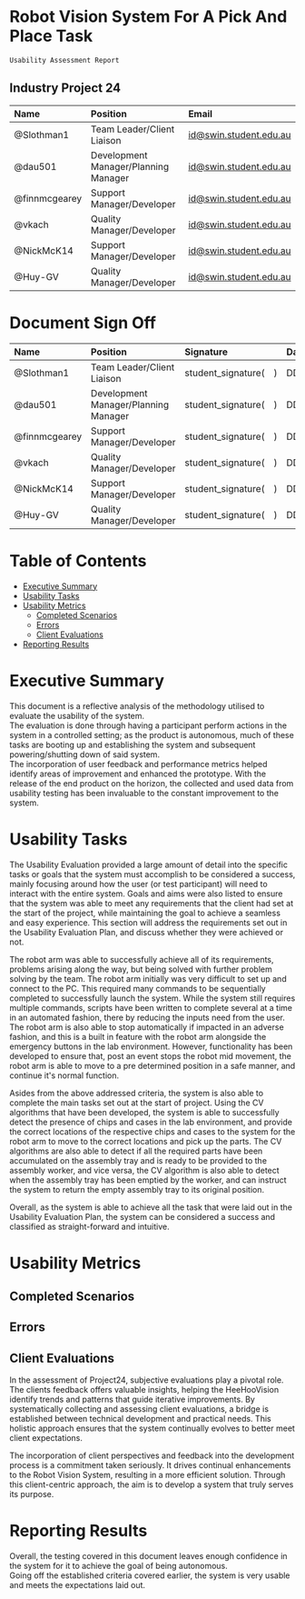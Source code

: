<link rel="stylesheet" href="../styles/styles.css" type="text/css">

<!-- TOC ignore:true -->
# Robot Vision System For A Pick And Place Task
<!--
	Co-Author: @dau501
	Editor(s):
	Year: 2023
-->

`Usability Assessment Report`

<!-- TOC ignore:true -->
## Industry Project 24
|Name|Position|Email|
|:-|:-|:-|
|@Slothman1|Team Leader/Client Liaison|id@swin.student.edu.au|
|@dau501|Development Manager/Planning Manager|id@swin.student.edu.au|
|@finnmcgearey|Support Manager/Developer|id@swin.student.edu.au|
|@vkach|Quality Manager/Developer|id@swin.student.edu.au|
|@NickMcK14|Support Manager/Developer|id@swin.student.edu.au|
|@Huy-GV|Quality Manager/Developer|id@swin.student.edu.au|

<!-- TOC ignore:true -->
# Document Sign Off
|Name|Position|Signature|Date|
|:-|:-|:-|:-|
|@Slothman1|Team Leader/Client Liaison|student\_signature(&emsp;)|DD/MM/2023|
|@dau501|Development Manager/Planning Manager|student\_signature(&emsp;)|DD/MM/2023|
|@finnmcgearey|Support Manager/Developer|student\_signature(&emsp;)|DD/MM/2023|
|@vkach|Quality Manager/Developer|student\_signature(&emsp;)|DD/MM/2023|
|@NickMcK14|Support Manager/Developer|student\_signature(&emsp;)|DD/MM/2023|
|@Huy-GV|Quality Manager/Developer|student\_signature(&emsp;)|DD/MM/2023|

<div class="page"/><!-- page break -->

<!-- TOC ignore:true -->
# Table of Contents
<!-- TOC -->

* [Executive Summary](#executive-summary)
* [Usability Tasks](#usability-tasks)
* [Usability Metrics](#usability-metrics)
	* [Completed Scenarios](#completed-scenarios)
	* [Errors](#errors)
	* [Client Evaluations](#client-evaluations)
* [Reporting Results](#reporting-results)

<!-- /TOC -->

<div class="page"/><!-- page break -->

# Executive Summary
This document is a reflective analysis of the methodology utilised to evaluate the usability of the system.\
The evaluation is done through having a participant perform actions in the system in a controlled setting; as the product is autonomous,
much of these tasks are booting up and establishing the system and subsequent powering/shutting down of said system.\
The incorporation of user feedback and performance metrics helped identify areas of improvement and enhanced the prototype.
With the release of the end product on the horizon, the collected and used data from usability testing has been invaluable to the constant improvement to the system.

# Usability Tasks
The Usability Evaluation provided a large amount of detail into the specific tasks or goals that the system must accomplish to be considered a success,
mainly focusing around how the user (or test participant) will need to interact with the entire system.
Goals and aims were also listed to ensure that the system was able to meet any requirements that the client had set at the start of the project,
while maintaining the goal to achieve a seamless and easy experience.
This section will address the requirements set out in the Usability Evaluation Plan, and discuss whether they were achieved or not.

The robot arm was able to successfully achieve all of its requirements, problems arising along the way, but being solved with further problem solving by the team.
The robot arm initially was very difficult to set up and connect to the PC.
This required many commands to be sequentially completed to successfully launch the system.
While the system still requires multiple commands,
scripts have been written to complete several at a time in an automated fashion, there by reducing the inputs need from the user.
The robot arm is also able to stop automatically if impacted in an adverse fashion, and
this is a built in feature with the robot arm alongside the emergency buttons in the lab environment.
However, functionality has been developed to ensure that, post an event stops the robot mid movement,
the robot arm is able to move to a pre determined position in a safe manner, and continue it's normal function.

Asides from the above addressed criteria, the system is also able to complete the main tasks set out at the start of project.
Using the CV algorithms that have been developed, the system is able to successfully detect the presence of chips and cases in the lab environment, and
provide the correct locations of the respective chips and cases to the system for the robot arm to move to the correct locations and pick up the parts.
The CV algorithms are also able to detect if all the required parts have been accumulated on the assembly tray and is ready to be provided to the assembly worker, and
vice versa, the CV algorithm is also able to detect when the assembly tray has been emptied by the worker, and
can instruct the system to return the empty assembly tray to its original position.

Overall, as the system is able to achieve all the task that were laid out in the Usability Evaluation Plan,
the system can be considered a success and classified as straight-forward and intuitive.

# Usability Metrics
## Completed Scenarios
## Errors
## Client Evaluations
In the assessment of Project24, subjective evaluations play a pivotal role.
The clients feedback offers valuable insights, helping the HeeHooVision identify trends and patterns that guide iterative improvements.
By systematically collecting and assessing client evaluations, a bridge is established between technical development and practical needs.
This holistic approach ensures that the system continually evolves to better meet client expectations.

The incorporation of client perspectives and feedback into the development process is a commitment taken seriously.
It drives continual enhancements to the Robot Vision System, resulting in a more efficient solution.
Through this client-centric approach, the aim is to develop a system that truly serves its purpose.

# Reporting Results
Overall, the testing covered in this document leaves enough confidence in the system for it to achieve the goal of being autonomous.\
Going off the established criteria covered earlier, the system is very usable and meets the expectations laid out.
